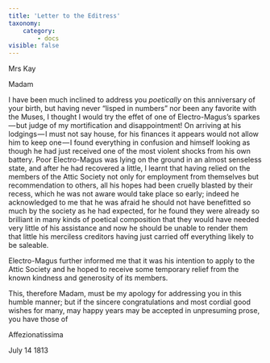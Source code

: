 ```yaml
---
title: 'Letter to the Editress'
taxonomy:
    category:
        - docs
visible: false
---
```


<div class="author">Mrs Kay</div>  

Madam  

I have been much inclined to address you *poetically* on this anniversary of your birth, but having never “lisped in numbers” nor been any favorite with the Muses, I thought I would try the effet of one of Electro-Magus’s sparkes — but judge of my mortification and disappointment! On arriving at his lodgings — I must not say house, for his finances it appears would not allow him to keep one — I found everything in confusion and himself looking as though he had just received one of the most violent shocks from his own battery. Poor Electro-Magus was lying on the ground in an almost senseless state, and after he had recovered a little, I learnt that having relied on the members of the Attic Society not only for employment from themselves but recommendation to others, all his hopes had been cruelly blasted by their recess, which he was not aware would take place so early; indeed he acknowledged to me that he was afraid he should not have benefitted so much by the society as he had expected, for he found they were already so brilliant in many kinds of poetical composition that they would have needed very little of his assistance and now he should be unable to render them that little his merciless creditors having just carried off everything likely to be saleable.  

Electro-Magus further informed me that it was his intention to apply to the Attic Society and he hoped to receive some temporary relief from the known kindness and generosity of its members.

This, therefore Madam, must be my apology for addressing you in this humble manner; but if the sincere congratulations and most cordial good wishes for many, may happy years may be accepted in unpresuming prose, you have those of  
 
 
Affezionatissima
 
July 14 1813
